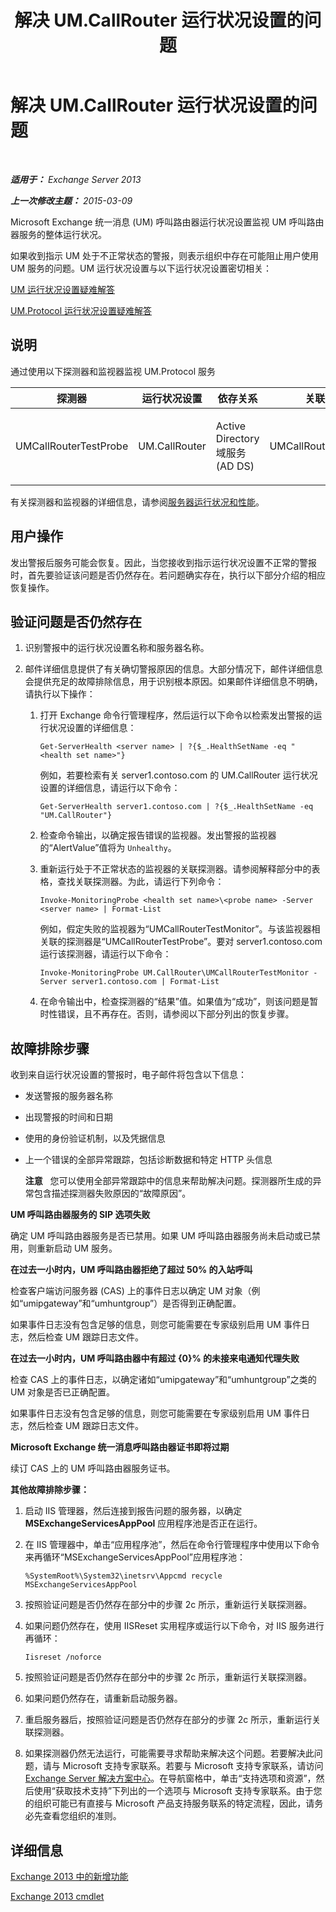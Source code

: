 ﻿---
title: 解决 UM.CallRouter 运行状况设置的问题
TOCTitle: 解决 UM.CallRouter 运行状况设置的问题
ms:assetid: 444a9038-0952-4823-98fb-99fa59f4a378
ms:mtpsurl: https://technet.microsoft.com/zh-cn/library/ms.exch.scom.um.callrouter(v=EXCHG.150)
ms:contentKeyID: 53275697
ms.date: 10/08/2015
mtps_version: v=EXCHG.150
ms.translationtype: HT
---

# 解决 UM.CallRouter 运行状况设置的问题

 

_**适用于：** Exchange Server 2013_

_**上一次修改主题：** 2015-03-09_

Microsoft Exchange 统一消息 (UM) 呼叫路由器运行状况设置监视 UM 呼叫路由器服务的整体运行状况。

如果收到指示 UM 处于不正常状态的警报，则表示组织中存在可能阻止用户使用 UM 服务的问题。UM 运行状况设置与以下运行状况设置密切相关：

[UM 运行状况设置疑难解答](troubleshooting-um-health-set.md)

[UM.Protocol 运行状况设置疑难解答](troubleshooting-um-protocol-health-set.md)

## 说明

通过使用以下探测器和监视器监视 UM.Protocol 服务


<table>
<colgroup>
<col style="width: 25%" />
<col style="width: 25%" />
<col style="width: 25%" />
<col style="width: 25%" />
</colgroup>
<thead>
<tr class="header">
<th>探测器</th>
<th>运行状况设置</th>
<th>依存关系</th>
<th>关联监视器</th>
</tr>
</thead>
<tbody>
<tr class="odd">
<td><p>UMCallRouterTestProbe</p></td>
<td><p>UM.CallRouter</p></td>
<td><p>Active Directory 域服务 (AD DS)</p></td>
<td><p>UMCallRouterTestMonitor</p></td>
</tr>
</tbody>
</table>


有关探测器和监视器的详细信息，请参阅[服务器运行状况和性能](https://technet.microsoft.com/zh-cn/library/jj150551\(v=exchg.150\))。

## 用户操作

发出警报后服务可能会恢复。因此，当您接收到指示运行状况设置不正常的警报时，首先要验证该问题是否仍然存在。若问题确实存在，执行以下部分介绍的相应恢复操作。

## 验证问题是否仍然存在

1.  识别警报中的运行状况设置名称和服务器名称。

2.  邮件详细信息提供了有关确切警报原因的信息。大部分情况下，邮件详细信息会提供充足的故障排除信息，用于识别根本原因。如果邮件详细信息不明确，请执行以下操作：
    
    1.  打开 Exchange 命令行管理程序，然后运行以下命令以检索发出警报的运行状况设置的详细信息：
        
            Get-ServerHealth <server name> | ?{$_.HealthSetName -eq "<health set name>"}
        
        例如，若要检索有关 server1.contoso.com 的 UM.CallRouter 运行状况设置的详细信息，请运行以下命令：
        
            Get-ServerHealth server1.contoso.com | ?{$_.HealthSetName -eq "UM.CallRouter"}
    
    2.  检查命令输出，以确定报告错误的监视器。发出警报的监视器的“AlertValue”值将为 `Unhealthy`。
    
    3.  重新运行处于不正常状态的监视器的关联探测器。请参阅解释部分中的表格，查找关联探测器。为此，请运行下列命令：
        
            Invoke-MonitoringProbe <health set name>\<probe name> -Server <server name> | Format-List
        
        例如，假定失败的监视器为“UMCallRouterTestMonitor”。与该监视器相关联的探测器是“UMCallRouterTestProbe”。要对 server1.contoso.com 运行该探测器，请运行以下命令：
        
            Invoke-MonitoringProbe UM.CallRouter\UMCallRouterTestMonitor -Server server1.contoso.com | Format-List
    
    4.  在命令输出中，检查探测器的“结果”值。如果值为“成功”，则该问题是暂时性错误，且不再存在。否则，请参阅以下部分列出的恢复步骤。

## 故障排除步骤

收到来自运行状况设置的警报时，电子邮件将包含以下信息：

  - 发送警报的服务器名称

  - 出现警报的时间和日期

  - 使用的身份验证机制，以及凭据信息

  - 上一个错误的全部异常跟踪，包括诊断数据和特定 HTTP 头信息
    
    **注意**   您可以使用全部异常跟踪中的信息来帮助解决问题。探测器所生成的异常包含描述探测器失败原因的“故障原因”。

**UM 呼叫路由器服务的 SIP 选项失败**

确定 UM 呼叫路由器服务是否已禁用。如果 UM 呼叫路由器服务尚未启动或已禁用，则重新启动 UM 服务。

**在过去一小时内，UM 呼叫路由器拒绝了超过 50% 的入站呼叫**

检查客户端访问服务器 (CAS) 上的事件日志以确定 UM 对象（例如“umipgateway”和“umhuntgroup”）是否得到正确配置。

如果事件日志没有包含足够的信息，则您可能需要在专家级别启用 UM 事件日志，然后检查 UM 跟踪日志文件。

**在过去一小时内，UM 呼叫路由器中有超过 {0}% 的未接来电通知代理失败**

检查 CAS 上的事件日志，以确定诸如“umipgateway”和“umhuntgroup”之类的 UM 对象是否已正确配置。

如果事件日志没有包含足够的信息，则您可能需要在专家级别启用 UM 事件日志，然后检查 UM 跟踪日志文件。

**Microsoft Exchange 统一消息呼叫路由器证书即将过期**

续订 CAS 上的 UM 呼叫路由器服务证书。

**其他故障排除步骤：** 

1.  启动 IIS 管理器，然后连接到报告问题的服务器，以确定 **MSExchangeServicesAppPool** 应用程序池是否正在运行。

2.  在 IIS 管理器中，单击“应用程序池”，然后在命令行管理程序中使用以下命令来再循环“MSExchangeServicesAppPool”应用程序池：
    
        %SystemRoot%\System32\inetsrv\Appcmd recycle MSExchangeServicesAppPool

3.  按照验证问题是否仍然存在部分中的步骤 2c 所示，重新运行关联探测器。

4.  如果问题仍然存在，使用 IISReset 实用程序或运行以下命令，对 IIS 服务进行再循环：
    
        Iisreset /noforce

5.  按照验证问题是否仍然存在部分中的步骤 2c 所示，重新运行关联探测器。

6.  如果问题仍然存在，请重新启动服务器。

7.  重启服务器后，按照验证问题是否仍然存在部分的步骤 2c 所示，重新运行关联探测器。

8.  如果探测器仍然无法运行，可能需要寻求帮助来解决这个问题。若要解决此问题，请与 Microsoft 支持专家联系。若要与 Microsoft 支持专家联系，请访问 [Exchange Server 解决方案中心](http://go.microsoft.com/fwlink/p/?linkid=180809)。在导航窗格中，单击“支持选项和资源”，然后使用“获取技术支持”下列出的一个选项与 Microsoft 支持专家联系。由于您的组织可能已有直接与 Microsoft 产品支持服务联系的特定流程，因此，请务必先查看您组织的准则。

## 详细信息

[Exchange 2013 中的新增功能](https://technet.microsoft.com/zh-cn/library/jj150540\(v=exchg.150\))

[Exchange 2013 cmdlet](https://technet.microsoft.com/zh-cn/library/bb124413\(v=exchg.150\))

